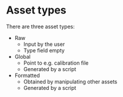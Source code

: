 # Asset types
There are three asset types:  

- Raw
	- Input by the user
	- Type field empty
- Global
	- Point to e.g. calibration file
	- Generated by a script
- Formatted
	- Obtained by manipulating other assets
	- Generated by a script